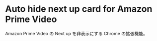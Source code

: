 # Auto hide next up card for Amazon Prime Video

Amazon Prime Video の Next up を非表示にする Chrome の拡張機能。
